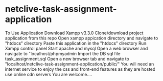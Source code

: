 # netclive-task-assignment-application
To Use Application
Download Xampp v3.3.0
Clone/download project application from this repo
Open xampp appication directory and navigate to "htdocs" directory
Paste this application in the "htdocs" directory
Run Xampp control panel
Start apache and mysql
Open a web browser and navigate to "localhost/phpmyadmin
Import the DB sql file task_assignment.sql
Open a new browser tab and navigate to "localhost/netclive-task-assignment-application/public/"
You will need an internet service to enjoy the css and front-end features as they are hosted use online cdn servers
You are welcome....
